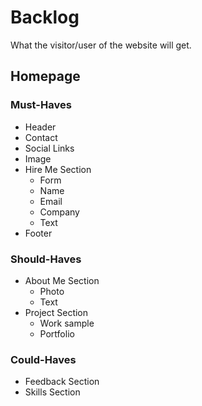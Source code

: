 # Backlog

What the visitor/user of the website will get.

## Homepage

### Must-Haves

- Header
- Contact
- Social Links
- Image
- Hire Me Section
     - Form
     - Name
     - Email
     - Company
     - Text
- Footer

### Should-Haves

- About Me Section
     - Photo
     - Text
- Project Section
     - Work sample
     - Portfolio
  
### Could-Haves

- Feedback Section
- Skills Section
